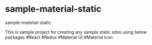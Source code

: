 # sample-material-static
sample-material-static

This is sample project for creating any sample static sites using below packages
#React
#Redux
#Material UI 
#Material Icon
